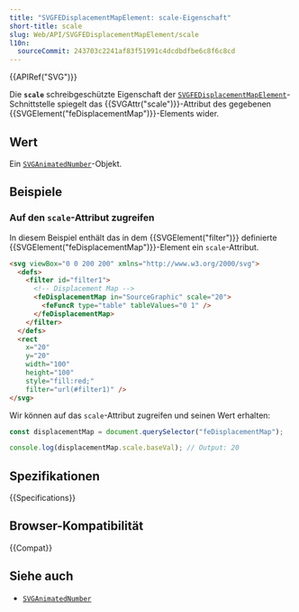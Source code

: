 ```yaml
---
title: "SVGFEDisplacementMapElement: scale-Eigenschaft"
short-title: scale
slug: Web/API/SVGFEDisplacementMapElement/scale
l10n:
  sourceCommit: 243703c2241af83f51991c4dcdbdfbe6c8f6c8cd
---
```


{{APIRef("SVG")}}

Die **`scale`** schreibgeschützte Eigenschaft der [`SVGFEDisplacementMapElement`](/de/docs/Web/API/SVGFEDisplacementMapElement)-Schnittstelle spiegelt das {{SVGAttr("scale")}}-Attribut des gegebenen {{SVGElement("feDisplacementMap")}}-Elements wider.

## Wert

Ein [`SVGAnimatedNumber`](/de/docs/Web/API/SVGAnimatedNumber)-Objekt.

## Beispiele

### Auf den `scale`-Attribut zugreifen

In diesem Beispiel enthält das in dem {{SVGElement("filter")}} definierte {{SVGElement("feDisplacementMap")}}-Element ein `scale`-Attribut.

```html
<svg viewBox="0 0 200 200" xmlns="http://www.w3.org/2000/svg">
  <defs>
    <filter id="filter1">
      <!-- Displacement Map -->
      <feDisplacementMap in="SourceGraphic" scale="20">
        <feFuncR type="table" tableValues="0 1" />
      </feDisplacementMap>
    </filter>
  </defs>
  <rect
    x="20"
    y="20"
    width="100"
    height="100"
    style="fill:red;"
    filter="url(#filter1)" />
</svg>
```

Wir können auf das `scale`-Attribut zugreifen und seinen Wert erhalten:

```js
const displacementMap = document.querySelector("feDisplacementMap");

console.log(displacementMap.scale.baseVal); // Output: 20
```

## Spezifikationen

{{Specifications}}

## Browser-Kompatibilität

{{Compat}}

## Siehe auch

- [`SVGAnimatedNumber`](/de/docs/Web/API/SVGAnimatedNumber)
